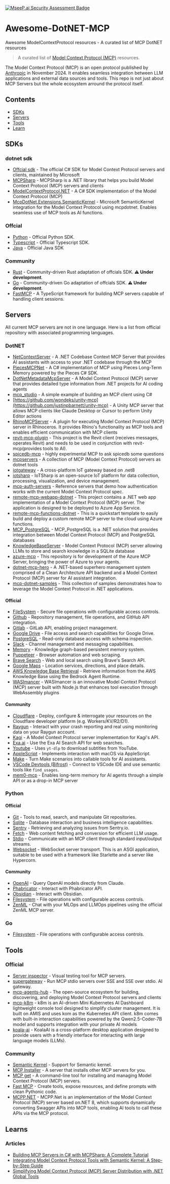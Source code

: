 [![MseeP.ai Security Assessment Badge](https://mseep.net/pr/scisharp-awesome-dotnet-mcp-badge.png)](https://mseep.ai/app/scisharp-awesome-dotnet-mcp)

# Awesome-DotNET-MCP
 Awesome ModelContextProtocol resources - A curated list of MCP DotNET resources

> A curated list of [Model Context Protocol (MCP)](https://modelcontextprotocol.io/) resources.

The Model Context Protocol (MCP) is an open protocol published by [Anthropic](https://www.anthropic.com/) in November 2024. It enables seamless integration between LLM applications and external data sources and tools. This repo is not just about MCP Servers but the whole ecosystem arround the protocol itself.


## Contents

- [SDKs](#sdks)
- [Servers](#servers)
- [Tools](#tools)
- [Learn](#learns)

## SDKs

### dotnet sdk
- [Offcial sdk](https://github.com/modelcontextprotocol/csharp-sdk) - The official C# SDK for Model Context Protocol servers and clients, maintained by Microsoft
- [MCPSharp](https://github.com/afrise/MCPSharp) - MCPSharp is a .NET library that helps you build Model Context Protocol (MCP) servers and clients
- [ModelContextProtocol.NET](https://github.com/salty-flower/ModelContextProtocol.NET) - A C# SDK implementation of the Model Context Protocol (MCP)
- [McpDotNet.Extensions.SemanticKernel](https://github.com/StefH/McpDotNet.Extensions.SemanticKernel) - Microsoft SemanticKernel integration for the Model Context Protocol using mcpdotnet. Enables seamless use of MCP tools as AI functions.

### Offcial
- [Python](https://github.com/modelcontextprotocol/python-sdk) - Official Python SDK.
- [Typescript](https://github.com/modelcontextprotocol/typescript-sdk) - Official Typescript SDK.
- [Java](https://github.com/modelcontextprotocol/java-sdk) - Official Java SDK

### Community
- [Rust](https://github.com/jeanlucthumm/modelcontextprotocol-rust-sdk) - Community-driven Rust adaptation of offcials SDK. **:warning: Under development**.
- [Go](https://github.com/mark3labs/mcp-go) - Community-driven Go adaptation of offcials SDK. **:warning: Under development**.
- [FastMCP](https://github.com/punkpeye/fastmcp) - A TypeScript framework for building MCP servers capable of handling client sessions.

## Servers

All current MCP servers are not in one language. Here is a list from official repository with associated programming languages.

### DotNET 
- [NetContextServer](https://github.com/willibrandon/NetContextServer) - A .NET Codebase Context MCP Server that provides AI assistants with access to your .NET codebase through the MCP
- [PiecesMCPNet](https://github.com/jimbobbennett/PiecesMCPNet) - A C# implementation of MCP  using Pieces Long-Term Memory powered by the Pieces C# SDK.
- [DotNetMetadataMcpServer](https://github.com/V0v1kkk/DotNetMetadataMcpServer) - A Model Context Protocol (MCP) server that provides detailed type information from .NET projects for AI coding agents
- [mcp_studio](https://github.com/Ming-jiayou/mcp_demo) - A simple example of building an MCP client using C#
- [https://github.com/wondeks/unity-mcp](https://github.com/justinpbarnett/unity-mcp) - A Unity MCP server that allows MCP clients like Claude Desktop or Cursor to perform Unity Editor actions
- [RhinoMCPServer](https://github.com/4kk11/RhinoMCPServer) - A plugin for executing Model Context Protocol (MCP) server in Rhinoceros. It provides Rhino's functionality as MCP tools and enables efficient communication with MCP clients
- [revit-mcp-plugin](https://github.com/revit-mcp/revit-mcp-plugin) - This project is the Revit client (receives messages, operates Revit) and needs to be used in conjunction with revit-mcp(provides tools to AI).
- [spicedb-mcp](https://github.com/DGuhr/spicedb-mcp) - highly experimental MCP to ask spicedb some questions
- [mcpservers](https://github.com/StefH/mcpservers) - A collection of MCP (Model Context Protocol) servers as dotnet tools
- [iotgateway](https://github.com/iioter/iotgateway) - A cross-platform IoT gateway based on .net8
- [iotsharp](https://github.com/IoTSharp/IoTSharp) - IoTSharp is an open-source IoT platform for data collection, processing, visualization, and device management.
- [mcp-auth-servers](https://github.com/Azure-Samples/mcp-auth-servers) - Reference servers that demo how authentication works with the current Model Context Protocol spec.
- [remote-mcp-webapp-dotnet](https://github.com/Azure-Samples/remote-mcp-webapp-dotnet) - This project contains a .NET web app implementation of a Model Context Protocol (MCP) server. The application is designed to be deployed to Azure App Service.
- [remote-mcp-functions-dotnet](https://github.com/Azure-Samples/remote-mcp-functions-dotnet) - This is a quickstart template to easily build and deploy a custom remote MCP server to the cloud using Azure functions.
- [MCP_PostgreSQL](https://github.com/NghiaBHT/MCP_PostgreSQL) - MCP_PostgreSQL is a .NET solution that provides integration between Model Context Protocol (MCP) and PostgreSQL databases
- [KnowledgeBaseServer](https://github.com/mbcrawfo/KnowledgeBaseServer) - Model Context Protocol (MCP) server allowing LLMs to store and search knowledge in a SQLite database
- [azure-mcp](https://github.com/Azure/azure-mcp) - This repository is for development of the Azure MCP Server, bringing the power of Azure to your agents.
- [dotnet-mcp-hero](https://github.com/danielmackay/dotnet-mcp-hero) - A .NET-based superhero management system comprised of a Clean Architecture API backend and a Model Context Protocol (MCP) server for AI assistant integration.
- [mcp-dotnet-samples](https://github.com/microsoft/mcp-dotnet-samples) - This collection of samples demonstrates how to leverage the Model Context Protocol in .NET applications.


#### Official
- [FileSystem](https://github.com/modelcontextprotocol/servers/tree/main/src/filesystem) - Secure file operations with configurable access controls.
- [Github](https://github.com/modelcontextprotocol/servers/tree/main/src/github) - Repository management, file operations, and GitHub API integration.
- [Gitlab](https://github.com/modelcontextprotocol/servers/tree/main/src/gitlab) - GitLab API, enabling project management.
- [Google Drive](https://github.com/modelcontextprotocol/servers/tree/main/src/gdrive) - File access and search capabilities for Google Drive.
- [PostgreSQL](https://github.com/modelcontextprotocol/servers/tree/main/src/postgres) - Read-only database access with schema inspection.
- [Slack](https://github.com/modelcontextprotocol/servers/tree/main/src/slack) - Channel management and messaging capabilities.
- [Memory](https://github.com/modelcontextprotocol/servers/tree/main/src/memory) - Knowledge graph-based persistent memory system.
- [Puppeteer](https://github.com/modelcontextprotocol/servers/tree/main/src/puppeteer) - Browser automation and web scraping.
- [Brave Search](https://github.com/modelcontextprotocol/servers/tree/main/src/brave-search) - Web and local search using Brave's Search API.
- [Google Maps](https://github.com/modelcontextprotocol/servers/tree/main/src/google-maps) - Location services, directions, and place details.
- [AWS Knowledge Base Retrieval](https://github.com/modelcontextprotocol/servers/tree/main/src/aws-kb-retrieval-server) - Retrieve information from the AWS Knowledge Base using the Bedrock Agent Runtime.
- [WASImancer](https://github.com/sea-monkeys/WASImancer) - WASImancer is an innovative Model Context Protocol (MCP) server built with Node.js that enhances tool execution through WebAssembly plugins

#### Community
- [Cloudflare](https://github.com/cloudflare/mcp-server-cloudflare) - Deploy, configure & interrogate your resources on the Cloudflare developer platform (e.g. Workers/KV/R2/D1).
- [Raygun](https://github.com/MindscapeHQ/mcp-server-raygun) - Interact with your crash reporting and real using monitoring data on your Raygun account.
- [Kagi](https://github.com/ac3xx/mcp-servers-kagi) - A Model Context Protocol server implementation for Kagi's API.
- [Exa.ai](https://github.com/theishangoswami/exa-mcp-server) - Use the Exa AI Search API for web searches.
- [Youtube](https://github.com/anaisbetts/mcp-youtube) - Uses `yt-dlp` to download subtitles from YouTube.
- [AppleScript](https://github.com/joshrutkowski/applescript-mcp) - Implements interaction with macOS via AppleScript.
- [Make](https://github.com/integromat/make-mcp-server) - Turn Make scenarios into callable tools for AI assistants.
- [VSCode Devtools (Bifrost)](https://github.com/biegehydra/BifrostMCP) - Connect to VSCode IDE and use semantic tools like `find_usages`.
- [mem0-mcp](https://github.com/pinkpixel-dev/mem0-mcp) - Enables long-term memory for AI agents through a simple API or as a drop-in MCP server
### Python

#### Official
- [Git](https://github.com/modelcontextprotocol/servers/tree/main/src/git) - Tools to read, search, and manipulate Git repositories.
- [Sqlite](https://github.com/modelcontextprotocol/servers/tree/main/src/sqlite) - Database interaction and business intelligence capabilities.
- [Sentry](https://github.com/modelcontextprotocol/servers/tree/main/src/sentry) - Retrieving and analyzing issues from Sentry.io.
- [Fetch](https://github.com/modelcontextprotocol/servers/tree/main/src/fetch) - Web content fetching and conversion for efficient LLM usage.
- [Stdio](https://github.com/modelcontextprotocol/python-sdk/blob/main/src/mcp/server/stdio.py) - Communicate with an MCP client through standard input/output streams.
- [Websocket](https://github.com/modelcontextprotocol/python-sdk/blob/main/src/mcp/server/websocket.py) - WebSocket server transport. This is an ASGI application, suitable to be used with a framework like Starlette and a server like Hypercorn.

#### Community
- [OpenAI](https://github.com/pierrebrunelle/mcp-server-openai) - Query OpenAI models directly from Claude.
- [Phabricator](https://github.com/baba786/phabricator-mcp-server) - Interact with Phabricator API.
- [Obsidian](https://github.com/MarkusPfundstein/mcp-obsidian) - Interact with Obsidian.
- [Filesystem](https://github.com/philgei/mcp_server_filesystem) - File operations with configurable access controls.
- [ZenML](https://github.com/zenml-io/mcp-zenml) - Chat with your MLOps and LLMOps pipelines using the official ZenML MCP server.

### Go
- [Filesystem](https://github.com/mark3labs/mcp-filesystem-server) - File operations with configurable access controls.

## Tools

### Official
- [Server inspector](https://github.com/modelcontextprotocol/inspector) - Visual testing tool for MCP servers.
- [supergateway](https://github.com/supercorp-ai/supergateway) - Run MCP stdio servers over SSE and SSE over stdio. AI gateway.
- [mcp-agents-hub](https://github.com/mcp-agents-ai/mcp-agents-hub) - The open-source ecosystem for building, discovering, and deploying Model Context Protocol servers and clients
- [mcp-k8m](https://github.com/weibaohui/k8m) - k8m is an AI-driven Mini Kubernetes AI Dashboard lightweight console tool designed to simplify cluster management. It is built on AMIS and uses kom as the Kubernetes API client. k8m comes with built-in interaction capabilities powered by the Qwen2.5-Coder-7B model and supports integration with your private AI models
- [koala-ai](https://token-ai.cn/koala-ai) - KoalaAI is a cross-platform desktop application designed to provide users with a friendly interface for interacting with large language models (LLMs).

### Community
- [Semantic Kernel](https://github.com/microsoft/semantic-kernel/tree/main/dotnet/samples/Demos/ModelContextProtocol) - Support for Semantic kernel.
- [MCP Installer](https://github.com/anaisbetts/mcp-installer) - A server that installs other MCP servers for you.
- [MCP get](https://github.com/michaellatman/mcp-get) - A command-line tool for installing and managing Model Context Protocol (MCP) servers.
- [Fast MCP](https://github.com/jlowin/fastmcp) - Create tools, expose resources, and define prompts with clean Pythonic code.
- [MCPP.NET](https://github.com/xuzeyu91/MCPP.Net) - MCPP.Net is an implementation of the Model Context Protocol (MCP) server based on.NET 8, which supports dynamically converting Swagger APIs into MCP tools, enabling AI tools to call these APIs via the MCP protocol.

## Learns

### Articles
- [Building MCP Servers in C# with MCPSharp: A Complete Tutorial](https://medium.com/@afrise/building-ai-powered-tools-in-c-with-mcpsharp-a-complete-tutorial-0daadc63cfbc)
- [Integrating Model Context Protocol Tools with Semantic Kernel: A Step-by-Step Guide](https://devblogs.microsoft.com/semantic-kernel/integrating-model-context-protocol-tools-with-semantic-kernel-a-step-by-step-guide/)
- [Simplifying Model Context Protocol (MCP) Server Distribution with .NET Global Tools](https://nikiforovall.github.io/dotnet/2025/04/02/mcp-template-getting-started.html)

